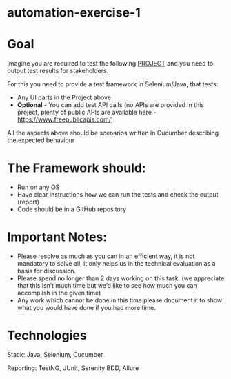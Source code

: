 # automation-exercise-1

# Goal

Imagine you are required to test the following [PROJECT](https://www.selenium.dev/selenium/web/web-form.html) and you need to output test results for stakeholders.

For this you need to provide a test framework in Selenium/Java, that tests:
- Any UI parts in the Project above
- **Optional** - You can add test API calls (no APIs are provided in this project, plenty of public APIs are available here - https://www.freepublicapis.com/)

All the aspects above should be scenarios written in Cucumber describing the expected behaviour

# The Framework should:
- Run on any OS
- Have clear instructions how we can run the tests and check the output (report)
- Code should be in a GitHub repository

# Important Notes:
- Please resolve as much as you can in an efficient way, it is not mandatory to solve all, it only helps us
in the technical evaluation as a basis for discussion.
- Please spend no longer than 2 days working on this task. (we appreciate that this isn’t much time but we’d like to
see how much you can accomplish in the given time)
- Any work which cannot be done in this time please document it to show what you would have done if
you had more time.

# Technologies

Stack: Java, Selenium, Cucumber

Reporting: TestNG, JUnit, Serenity BDD, Allure

